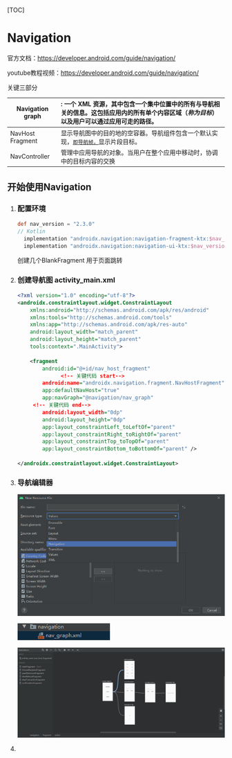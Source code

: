 [TOC]

# Navigation

官方文档：https://developer.android.com/guide/navigation/

youtube教程视频：https://developer.android.com/guide/navigation/

关键三部分

| Navigation graph | : 一个 XML 资源，其中包含一个集中位置中的所有与导航相关的信息。这包括应用内的所有单个内容区域（*称为目标*）以及用户可以通过应用可走的路径。 |
| ---------------- | :----------------------------------------------------------- |
| NavHost Fragment | 显示导航图中的目的地的空容器。导航组件包含一个默认实现，[`即导航帧，`](https://developer.android.com/reference/androidx/navigation/fragment/NavHostFragment)显示片段目标。 |
| NavController    | 管理中应用导航的对象。当用户在整个应用中移动时，协调中的目标内容的交换 |

## 开始使用Navigation

1. ### 配置环境

   ```groovy
   def nav_version = "2.3.0"
   // Kotlin
     implementation "androidx.navigation:navigation-fragment-ktx:$nav_version"
     implementation "androidx.navigation:navigation-ui-ktx:$nav_version"
   ```

   创建几个BlankFragment 用于页面跳转

2. ### 创建导航图 activity_main.xml

   ```xml
   <?xml version="1.0" encoding="utf-8"?>
   <androidx.constraintlayout.widget.ConstraintLayout
       xmlns:android="http://schemas.android.com/apk/res/android"
       xmlns:tools="http://schemas.android.com/tools"
       xmlns:app="http://schemas.android.com/apk/res-auto"
       android:layout_width="match_parent"
       android:layout_height="match_parent"
       tools:context=".MainActivity">
   
       <fragment
           android:id="@+id/nav_host_fragment"
                 <!-- 关键代码 start-->
           android:name="androidx.navigation.fragment.NavHostFragment"
           app:defaultNavHost="true"
           app:navGraph="@navigation/nav_graph"
        <!-- 关键代码 end-->
           android:layout_width="0dp"
           android:layout_height="0dp"
           app:layout_constraintLeft_toLeftOf="parent"
           app:layout_constraintRight_toRightOf="parent"
           app:layout_constraintTop_toTopOf="parent"
           app:layout_constraintBottom_toBottomOf="parent" />
   
   </androidx.constraintlayout.widget.ConstraintLayout>
   ```

3. ### 导航编辑器

   ![image-20200721082952691](images/%E8%A7%86%E5%9B%BE%E5%AF%BC%E8%88%AA/image-20200721082952691.png)

   ![image-20200721082851327](images/%E8%A7%86%E5%9B%BE%E5%AF%BC%E8%88%AA/image-20200721082851327.png)

   ![image-20200721083022645](images/%E8%A7%86%E5%9B%BE%E5%AF%BC%E8%88%AA/image-20200721083022645.png)

4. 


